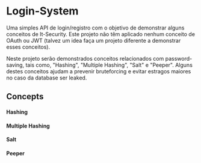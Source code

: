 # Login-System

Uma simples API de login/registro com o objetivo de demonstrar alguns conceitos de It-Security. Este projeto não têm aplicado nenhum conceito de OAuth ou JWT (talvez um idea faça um projeto diferente a demonstrar esses conceitos).

Neste projeto serão demonstrados conceitos relacionados com password-saving, tais como, "Hashing", "Multiple Hashing", "Salt" e "Peeper". Alguns destes conceitos ajudam a prevenir bruteforcing e evitar estragos maiores no caso da database ser leaked.

## Concepts

#### Hashing

#### Multiple Hashing

#### Salt

#### Peeper

